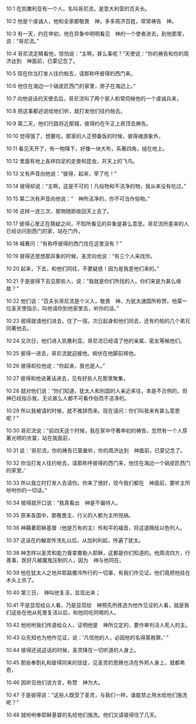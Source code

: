 <a id="1"></a>10:1  在凯撒利亚有一个人，名叫哥尼流，是意大利营的百夫长。  

<a id="2"></a>10:2  他是个虔诚人，他和全家都敬畏　神，多多周济百姓，常常祷告　神。  

<a id="3"></a>10:3  有一天，约在申初，他在异象中明明看见　神的一个使者进去，到他那里，说：“哥尼流。”  

<a id="4"></a>10:4  哥尼流定睛看他，惊怕说：“主啊，甚么事呢？”天使说：“你的祷告和你的周济达到　神面前，已蒙记念了。  

<a id="5"></a>10:5  现在你当打发人往约帕去，请那称呼彼得的西门来。  

<a id="6"></a>10:6  他住在海边一个硝皮匠西门的家里，房子在海边上。”  

<a id="7"></a>10:7  向他说话的天使去后，哥尼流叫了两个家人和常伺候他的一个虔诚兵来，  

<a id="8"></a>10:8  把这事都述说给他们听，就打发他们往约帕去。  

<a id="9"></a>10:9  第二天，他们行路将近那城，彼得约在午正上房顶去祷告。  

<a id="10"></a>10:10  觉得饿了，想要吃。那家的人正预备饭的时候，彼得魂游象外，  

<a id="11"></a>10:11  看见天开了，有一物降下，好像一块大布，系著四角，缒在地上。  

<a id="12"></a>10:12  里面有地上各样四足的走兽和昆虫，并天上的飞鸟。  

<a id="13"></a>10:13  又有声音向他说：“彼得，起来，宰了吃！”  

<a id="14"></a>10:14  彼得却说：“主啊，这是不可的！凡俗物和不洁净的物，我从来没有吃过。”  

<a id="15"></a>10:15  第二次有声音向他说：“　神所洁净的，你不可当作俗物。”  

<a id="16"></a>10:16  这样一连三次，那物随即收回天上去了。  

<a id="17"></a>10:17  彼得心里正在猜疑之间，不知所看见的异象是甚么意思。哥尼流所差来的人已经访问到西门的家，站在门外，  

<a id="18"></a>10:18  喊著问：“有称呼彼得的西门住在这里没有？”  

<a id="19"></a>10:19  彼得还思想那异象的时候，圣灵向他说：“有三个人来找你。  

<a id="20"></a>10:20  起来，下去，和他们同往，不要疑惑！因为是我差他们来的。”  

<a id="21"></a>10:21  于是彼得下去见那些人，说：“我就是你们所找的人。你们来是为甚么缘故？”  

<a id="22"></a>10:22  他们说：“百夫长哥尼流是个义人，敬畏　神，为犹太通国所称赞。他蒙一位圣天使指示，叫他请你到他家里去，听你的话。”  

<a id="23"></a>10:23  彼得就请他们进去，住了一宿。次日起身和他们同去，还有约帕的几个弟兄同著他去。  

<a id="24"></a>10:24  又次日，他们进入凯撒利亚。哥尼流已经请了他的亲属、密友等候他们。　  

<a id="25"></a>10:25  彼得一进去，哥尼流就迎接他。俯伏在他脚前拜他。  

<a id="26"></a>10:26  彼得却拉他说：“你起来，我也是人。”  

<a id="27"></a>10:27  彼得和他说著话进去，见有好些人在那里聚集，  

<a id="28"></a>10:28  就对他们说：“你们知道，犹太人和别国的人亲近来往，本是不合例的，但　神已经指示我，无论甚么人都不可看作俗而不洁净的。  

<a id="29"></a>10:29  所以我被请的时候，就不推辞而来。现在请问：你们叫我来有甚么意思呢？”  

<a id="30"></a>10:30  哥尼流说：“前四天这个时候，我在家中守著申初的祷告，忽然有一个人穿著光明的衣裳，站在我面前，  

<a id="31"></a>10:31  说：‘哥尼流，你的祷告已蒙垂听，你的周济达到　神面前，已蒙记念了。  

<a id="32"></a>10:32  你当打发人往约帕去，请那称呼彼得的西门来，他住在海边一个硝皮匠西门的家里。’  

<a id="33"></a>10:33  所以我立时打发人去请你。你来了很好，现今我们都在　神面前，要听主所吩咐你的一切话。”  

<a id="34"></a>10:34  彼得就开口说：“我真看出　神是不偏待人。  

<a id="35"></a>10:35  原来各国中，那敬畏主、行义的人都为主所悦纳。　　  

<a id="36"></a>10:36  神藉著耶稣基督（他是万有的主）传和平的福音，将这道赐给以色列人。  

<a id="37"></a>10:37  这话在约翰宣传洗礼以后，从加利利起，传遍了犹太。  

<a id="38"></a>10:38  神怎样以圣灵和能力膏拿撒勒人耶稣，这都是你们知道的。他周流四方，行善事，医好凡被魔鬼压制的人，因为　神与他同在。  

<a id="39"></a>10:39  他在犹太人之地并耶路撒冷所行的一切事，有我们作见证。他们竟把他挂在木头上杀了。  

<a id="40"></a>10:40  第三日，　神叫他复活，显现出来；  

<a id="41"></a>10:41  不是显现给众人看，乃是显现给　神预先所拣选为他作见证的人看，就是我们这些在他从死里复活以后，和他同吃同喝的人。  

<a id="42"></a>10:42  他吩咐我们传道给众人，证明他是　神所立定的，要作审判活人死人的主。  

<a id="43"></a>10:43  众先知也为他作见证，说：‘凡信他的人，必因他的名得蒙赦罪。’ ”  

<a id="44"></a>10:44  彼得还说这话的时候，圣灵降在一切听道的人身上。  

<a id="45"></a>10:45  那些奉割礼和彼得同来的信徒，见圣灵的恩赐也浇在外邦人身上，就都希奇，  

<a id="46"></a>10:46  因听见他们说方言，称赞　神为大。  

<a id="47"></a>10:47  于是彼得说：“这些人既受了圣灵，与我们一样，谁能禁止用水给他们施洗呢？”  

<a id="48"></a>10:48  就吩咐奉耶稣基督的名给他们施洗。他们又请彼得住了几天。  
